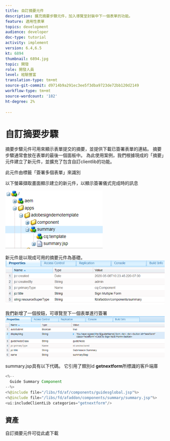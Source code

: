 ```yaml
---
title: 自訂摘要元件
description: 擴充摘要步驟元件，加入導覽至封裝中下一個表單的功能。
feature: 適用性表單
topics: development
audience: developer
doc-type: tutorial
activity: implement
version: 6.4,6.5
kt: 6894
thumbnail: 6894.jpg
topic: 開發
role: 開發人員
level: 經驗豐富
translation-type: tm+mt
source-git-commit: d9714b9a291ec3ee5f3dba9723de72bb120d2149
workflow-type: tm+mt
source-wordcount: '182'
ht-degree: 2%

---
```



# 自訂摘要步驟

摘要步驟元件可用來顯示表單提交的摘要，並提供下載已簽署表單的連結。 摘要步驟通常會放在表單的最後一個面板中。
為此使用案例，我們根據現成的「摘要」元件建立了新元件，並擴充了包含自訂clientlib的功能。

此元件由標籤「簽署多個表單」來識別

以下螢幕擷取畫面顯示建立的新元件，以顯示簽署儀式完成時的訊息

![摘要元件](assets/summary.PNG)

新元件是以現成可用的摘要元件為基礎。
![component-prop](assets/componentprop.PNG)

我們新增了一個按鈕，可導覽至下一個表單進行簽署
![template-code](assets/template-code.PNG)

summary.jsp具有以下代碼。 它引用了類別id **getnextform**&#x200B;所標識的客戶端庫

```java
<%--
  Guide Summary Component
--%>
<%@include file="/libs/fd/af/components/guidesglobal.jsp"%>
<%@include file="/libs/fd/afaddon/components/summary/summary.jsp"%>
<ui:includeClientLib categories="getnextform"/>
```

## 資產

自訂摘要元件可從此處下載[](assets/custom-summary-step.zip)


